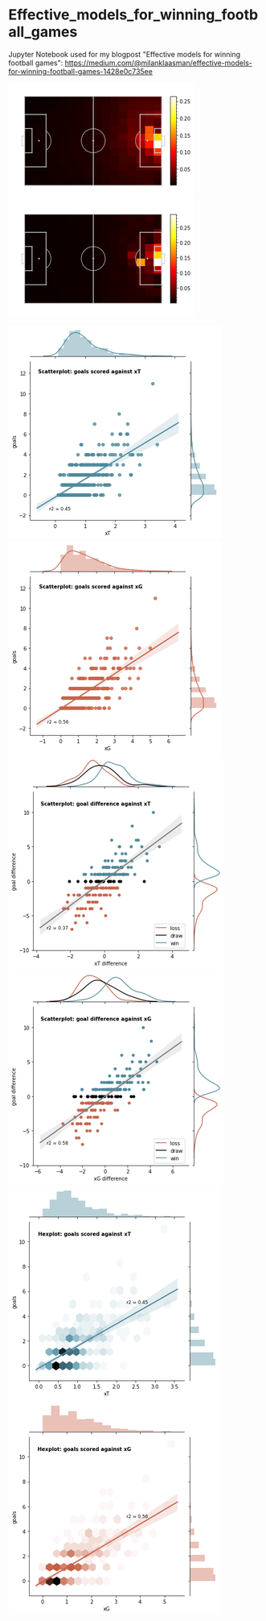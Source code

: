 # Effective_models_for_winning_football_games
Jupyter Notebook used for my blogpost "Effective models for winning football games":
https://medium.com/@milanklaasman/effective-models-for-winning-football-games-1428e0c735ee

![](images/xThreat_heatmap_Che_WFC.PNG)
![](images/xThreat_heatmap_Liv_WFC.PNG)

![](images/Scatterplot_goalsScored_against_xT.PNG)
![](images/Scatterplot_goalsScored_against_xG.PNG)
![](images/Scatterplot_xT_against_goalDifference.PNG)
![](images/Scatterplot_xG_against_goalDifference.PNG)
![](images/Hexplot_goalsScored_against_xT.PNG)
![](images/Hexplot_goalsScored_against_xG.PNG)
